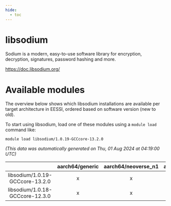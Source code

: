 ```yaml
---
hide:
  - toc
---
```


libsodium
=========


Sodium is a modern, easy-to-use software library for encryption, decryption, signatures, password hashing and more.

https://doc.libsodium.org/
# Available modules


The overview below shows which libsodium installations are available per target architecture in EESSI, ordered based on software version (new to old).

To start using libsodium, load one of these modules using a `module load` command like:

```shell
module load libsodium/1.0.19-GCCcore-13.2.0
```

*(This data was automatically generated on Thu, 01 Aug 2024 at 04:19:00 UTC)*  

| |aarch64/generic|aarch64/neoverse_n1|aarch64/neoverse_v1|x86_64/generic|x86_64/amd/zen2|x86_64/amd/zen3|x86_64/intel/haswell|x86_64/intel/skylake_avx512|
| :---: | :---: | :---: | :---: | :---: | :---: | :---: | :---: | :---: |
|libsodium/1.0.19-GCCcore-13.2.0|x|x|x|x|x|x|x|x|
|libsodium/1.0.18-GCCcore-12.3.0|x|x|x|x|x|x|x|x|
